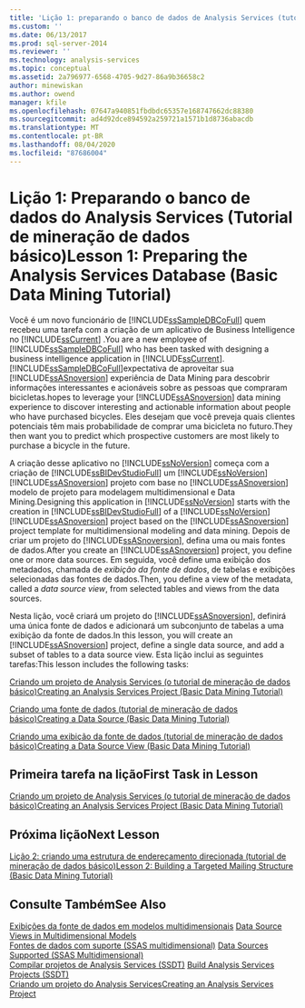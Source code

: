 ```yaml
---
title: 'Lição 1: preparando o banco de dados de Analysis Services (tutorial básico de Data Mining) | Microsoft Docs'
ms.custom: ''
ms.date: 06/13/2017
ms.prod: sql-server-2014
ms.reviewer: ''
ms.technology: analysis-services
ms.topic: conceptual
ms.assetid: 2a796977-6568-4705-9d27-86a9b36658c2
author: minewiskan
ms.author: owend
manager: kfile
ms.openlocfilehash: 07647a940851fbdbdc65357e168747662dc88380
ms.sourcegitcommit: ad4d92dce894592a259721a1571b1d8736abacdb
ms.translationtype: MT
ms.contentlocale: pt-BR
ms.lasthandoff: 08/04/2020
ms.locfileid: "87686004"
---
```

# <a name="lesson-1-preparing-the-analysis-services-database-basic-data-mining-tutorial"></a><span data-ttu-id="e7997-102">Lição 1: Preparando o banco de dados do Analysis Services (Tutorial de mineração de dados básico)</span><span class="sxs-lookup"><span data-stu-id="e7997-102">Lesson 1: Preparing the Analysis Services Database (Basic Data Mining Tutorial)</span></span>
  <span data-ttu-id="e7997-103">Você é um novo funcionário de [!INCLUDE[ssSampleDBCoFull](../includes/sssampledbcofull-md.md)] quem recebeu uma tarefa com a criação de um aplicativo de Business Intelligence no [!INCLUDE[ssCurrent](../includes/sscurrent-md.md)] .</span><span class="sxs-lookup"><span data-stu-id="e7997-103">You are a new employee of [!INCLUDE[ssSampleDBCoFull](../includes/sssampledbcofull-md.md)] who has been tasked with designing a business intelligence application in [!INCLUDE[ssCurrent](../includes/sscurrent-md.md)].</span></span> [!INCLUDE[ssSampleDBCoFull](../includes/sssampledbcofull-md.md)]<span data-ttu-id="e7997-104">expectativa de aproveitar sua [!INCLUDE[ssASnoversion](../includes/ssasnoversion-md.md)] experiência de Data Mining para descobrir informações interessantes e acionáveis sobre as pessoas que compraram bicicletas.</span><span class="sxs-lookup"><span data-stu-id="e7997-104">hopes to leverage your [!INCLUDE[ssASnoversion](../includes/ssasnoversion-md.md)] data mining experience to discover interesting and actionable information about people who have purchased bicycles.</span></span> <span data-ttu-id="e7997-105">Eles desejam que você preveja quais clientes potenciais têm mais probabilidade de comprar uma bicicleta no futuro.</span><span class="sxs-lookup"><span data-stu-id="e7997-105">They then want you to predict which prospective customers are most likely to purchase a bicycle in the future.</span></span>  
  
 <span data-ttu-id="e7997-106">A criação desse aplicativo no [!INCLUDE[ssNoVersion](../includes/ssnoversion-md.md)] começa com a criação de [!INCLUDE[ssBIDevStudioFull](../includes/ssbidevstudiofull-md.md)] um [!INCLUDE[ssNoVersion](../includes/ssnoversion-md.md)] [!INCLUDE[ssASnoversion](../includes/ssasnoversion-md.md)] projeto com base no [!INCLUDE[ssASnoversion](../includes/ssasnoversion-md.md)] modelo de projeto para modelagem multidimensional e Data Mining.</span><span class="sxs-lookup"><span data-stu-id="e7997-106">Designing this application in [!INCLUDE[ssNoVersion](../includes/ssnoversion-md.md)] starts with the creation in [!INCLUDE[ssBIDevStudioFull](../includes/ssbidevstudiofull-md.md)] of a [!INCLUDE[ssNoVersion](../includes/ssnoversion-md.md)] [!INCLUDE[ssASnoversion](../includes/ssasnoversion-md.md)] project based on the [!INCLUDE[ssASnoversion](../includes/ssasnoversion-md.md)] project template for multidimensional modeling and data mining.</span></span> <span data-ttu-id="e7997-107">Depois de criar um projeto do [!INCLUDE[ssASnoversion](../includes/ssasnoversion-md.md)], defina uma ou mais fontes de dados.</span><span class="sxs-lookup"><span data-stu-id="e7997-107">After you create an [!INCLUDE[ssASnoversion](../includes/ssasnoversion-md.md)] project, you define one or more data sources.</span></span> <span data-ttu-id="e7997-108">Em seguida, você define uma exibição dos metadados, chamada de *exibição da fonte de dados*, de tabelas e exibições selecionadas das fontes de dados.</span><span class="sxs-lookup"><span data-stu-id="e7997-108">Then, you define a view of the metadata, called a *data source view*, from selected tables and views from the data sources.</span></span>  
  
 <span data-ttu-id="e7997-109">Nesta lição, você criará um projeto do [!INCLUDE[ssASnoversion](../includes/ssasnoversion-md.md)], definirá uma única fonte de dados e adicionará um subconjunto de tabelas a uma exibição da fonte de dados.</span><span class="sxs-lookup"><span data-stu-id="e7997-109">In this lesson, you will create an [!INCLUDE[ssASnoversion](../includes/ssasnoversion-md.md)] project, define a single data source, and add a subset of tables to a data source view.</span></span> <span data-ttu-id="e7997-110">Esta lição inclui as seguintes tarefas:</span><span class="sxs-lookup"><span data-stu-id="e7997-110">This lesson includes the following tasks:</span></span>  
  
 [<span data-ttu-id="e7997-111">Criando um projeto de Analysis Services &#40;o tutorial de mineração de dados básico&#41;</span><span class="sxs-lookup"><span data-stu-id="e7997-111">Creating an Analysis Services Project &#40;Basic Data Mining Tutorial&#41;</span></span>](../../2014/tutorials/creating-an-analysis-services-project-basic-data-mining-tutorial.md)  
  
 [<span data-ttu-id="e7997-112">Criando uma fonte de dados &#40;tutorial de mineração de dados básico&#41;</span><span class="sxs-lookup"><span data-stu-id="e7997-112">Creating a Data Source &#40;Basic Data Mining Tutorial&#41;</span></span>](../../2014/tutorials/creating-a-data-source-basic-data-mining-tutorial.md)  
  
 [<span data-ttu-id="e7997-113">Criando uma exibição da fonte de dados &#40;tutorial de mineração de dados básico&#41;</span><span class="sxs-lookup"><span data-stu-id="e7997-113">Creating a Data Source View &#40;Basic Data Mining Tutorial&#41;</span></span>](../../2014/tutorials/creating-a-data-source-view-basic-data-mining-tutorial.md)  
  
## <a name="first-task-in-lesson"></a><span data-ttu-id="e7997-114">Primeira tarefa na lição</span><span class="sxs-lookup"><span data-stu-id="e7997-114">First Task in Lesson</span></span>  
 [<span data-ttu-id="e7997-115">Criando um projeto de Analysis Services &#40;o tutorial de mineração de dados básico&#41;</span><span class="sxs-lookup"><span data-stu-id="e7997-115">Creating an Analysis Services Project &#40;Basic Data Mining Tutorial&#41;</span></span>](../../2014/tutorials/creating-an-analysis-services-project-basic-data-mining-tutorial.md)  
  
## <a name="next-lesson"></a><span data-ttu-id="e7997-116">Próxima lição</span><span class="sxs-lookup"><span data-stu-id="e7997-116">Next Lesson</span></span>  
 [<span data-ttu-id="e7997-117">Lição 2: criando uma estrutura de endereçamento direcionada &#40;tutorial de mineração de dados básico&#41;</span><span class="sxs-lookup"><span data-stu-id="e7997-117">Lesson 2: Building a Targeted Mailing Structure &#40;Basic Data Mining Tutorial&#41;</span></span>](../../2014/tutorials/lesson-2-building-a-targeted-mailing-structure-basic-data-mining-tutorial.md)  
  
## <a name="see-also"></a><span data-ttu-id="e7997-118">Consulte Também</span><span class="sxs-lookup"><span data-stu-id="e7997-118">See Also</span></span>  
 <span data-ttu-id="e7997-119">[Exibições da fonte de dados em modelos multidimensionais](https://docs.microsoft.com/analysis-services/multidimensional-models/data-source-views-in-multidimensional-models) </span><span class="sxs-lookup"><span data-stu-id="e7997-119">[Data Source Views in Multidimensional Models](https://docs.microsoft.com/analysis-services/multidimensional-models/data-source-views-in-multidimensional-models) </span></span>  
 <span data-ttu-id="e7997-120">[Fontes de dados com suporte &#40;SSAS multidimensional&#41;](https://docs.microsoft.com/analysis-services/multidimensional-models/supported-data-sources-ssas-multidimensional) </span><span class="sxs-lookup"><span data-stu-id="e7997-120">[Data Sources Supported &#40;SSAS Multidimensional&#41;](https://docs.microsoft.com/analysis-services/multidimensional-models/supported-data-sources-ssas-multidimensional) </span></span>  
 <span data-ttu-id="e7997-121">[Compilar projetos de Analysis Services &#40;SSDT&#41;](https://docs.microsoft.com/analysis-services/multidimensional-models/build-analysis-services-projects-ssdt) </span><span class="sxs-lookup"><span data-stu-id="e7997-121">[Build Analysis Services Projects &#40;SSDT&#41;](https://docs.microsoft.com/analysis-services/multidimensional-models/build-analysis-services-projects-ssdt) </span></span>  
 [<span data-ttu-id="e7997-122">Criando um projeto do Analysis Services</span><span class="sxs-lookup"><span data-stu-id="e7997-122">Creating an Analysis Services Project</span></span>](../analysis-services/lesson-1-1-creating-an-analysis-services-project.md)  
  
  
